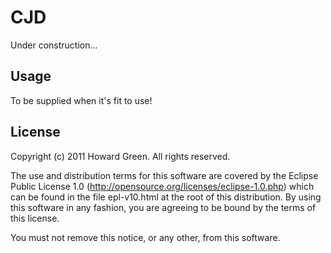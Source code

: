# CJD

Under construction...

## Usage

To be supplied when it's fit to use!

## License

Copyright (c) 2011 Howard Green. All rights reserved.
            
The use and distribution terms for this software are covered by the
Eclipse Public License 1.0 (http://opensource.org/licenses/eclipse-1.0.php)
which can be found in the file epl-v10.html at the root of this distribution.
By using this software in any fashion, you are agreeing to be bound by
the terms of this license.
 
You must not remove this notice, or any other, from this software.